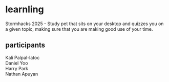 # learnling
Stormhacks 2025 - Study pet that sits on your desktop and quizzes you on a given topic, making sure that you are making good use of your time.

## participants
Kali Palpal-latoc  
Daniel Yoo  
Harry Park  
Nathan Apuyan  